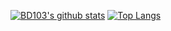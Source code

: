 [![BD103's github stats](https://github-readme-stats.vercel.app/api?username=BD103&show_icons=true&theme=algolia)](https://github.com/BD103)
[![Top Langs](https://github-readme-stats.vercel.app/api/top-langs/?username=BD103&layout=compact&theme=algolia)](https://github.com/BD103)
